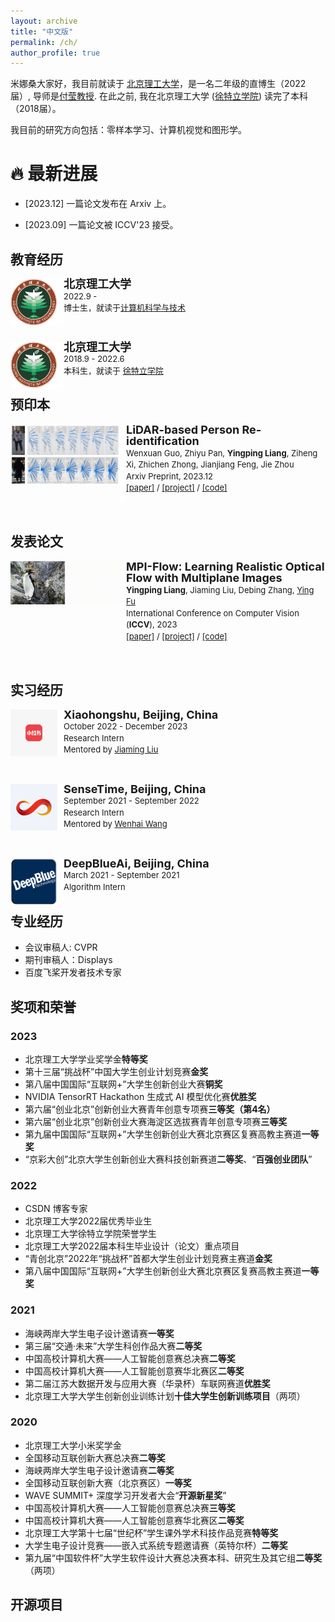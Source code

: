 ```yaml
---
layout: archive
title: "中文版"
permalink: /ch/
author_profile: true
---
```


米娜桑大家好，我目前就读于 [北京理工大学](https://english.bit.edu.cn/)，是一名二年级的直博生（2022届）, 导师是[付莹教授](https://ying-fu.github.io/). 在此之前, 我在北京理工大学 ([徐特立学院](https://xuteli.bit.edu.cn/)) 读完了本科（2018届）。

我目前的研究方向包括：零样本学习、计算机视觉和图形学。

:fire: 最新进展
======
- [2023.12] 一篇论文发布在 Arxiv 上。

- [2023.09] 一篇论文被 ICCV'23 接受。

教育经历
------
<div>
<img style="float: left; width: 75px" src="../BIT.jpeg">
<img style="float: left" src="../border_row1.png" width="10px">
<p style="line-height:125%">
  <font size="4"><b>北京理工大学</b><br></font> 
  <font size="2">2022.9 -  <br></font> 
  <font size="2">博士生，就读于<a href="https://cs.bit.edu.cn/">计算机科学与技术</a><br></font>
</p>  
</div>

<br>

<div>
<img style="float: left; width: 75px" src="../BIT.jpeg">
<img style="float: left" src="../border_row1.png" width="10px">
<p style="line-height:125%">
  <font size="4"><b>北京理工大学</b><br></font> 
  <font size="2">2018.9 - 2022.6<br></font> 
  <font size="2">本科生，就读于 <a href="https://xuteli.bit.edu.cn/">徐特立学院</a><br></font>
</p>  
</div>

预印本
------


<div>
  <img style="float: left" src="../images/ReID3D.png" width="175px">
</div>
<div>
  <img style="float: left" src="../images/border_row2.png" width="10px">
</div>
<div>
  <p style="line-height:125%">
    <font size="4">
      <b>LiDAR-based Person Re-identification</b>
      <br>
    </font> 
    <font size="2">
      Wenxuan Guo,
      Zhiyu Pan, 
      <b>Yingping Liang</b>, 
      Ziheng Xi,
      Zhichen Zhong,
      Jianjiang Feng,
      Jie Zhou
      <br>
    </font> 
    <font size="2">
      Arxiv Preprint, 2023.12 
      <br>
    </font> 
    <font size="2">
      <a href="https://arxiv.org/abs/2312.03033">[paper]</a> / 
      <a href="https://github.com/GWxuan/ReID3D">[project]</a> /
      <a href="https://github.com/GWxuan/ReID3D">[code]</a>
    </font>
  </p>
</div>

<br>

发表论文
------

<div>
  <img style="float: left" src="../images/ICCV-MPI-Flow.gif" width="175px">
</div>
<div>
  <img style="float: left" src="../images/border_row2.png" width="10px">
</div>
<div>
  <p style="line-height:125%">
    <font size="4">
      <b>MPI-Flow: Learning Realistic Optical Flow with Multiplane Images</b>
      <br>
    </font> 
    <font size="2">
      <b>Yingping Liang</b>, 
      Jiaming Liu,
      Debing Zhang, 
      <a href="https://ying-fu.github.io/">Ying Fu</a> 
      <br>
    </font> 
    <font size="2">
      International Conference on Computer Vision (<b>ICCV</b>), 2023 
      <br>
    </font> 
    <font size="2">
      <a href="https://arxiv.org/abs/2309.06714">[paper]</a> / 
      <a href="https://sites.google.com/view/mpi-flow">[project]</a> /
      <a href="https://github.com/Sharpiless/MPI-Flow">[code]</a>
    </font>
  </p>
</div>

<br>

实习经历
------

<div>
<img style="float: left; width: 75px" src="../images/redbook.png">
<img style="float: left" src="../border_row1.png" width="10px">
<p style="line-height:125%">
  <font size="4"><b>Xiaohongshu, Beijing, China</b><br></font> 
  <font size="2">October 2022 - December 2023<br></font> 
  <font size="2">Research Intern<br></font>
  <font size="2"> Mentored by <a href="https://scholar.google.com/citations?hl=zh-CN&user=SmL7oMQAAAAJ">Jiaming Liu</a></font>
</p>  
</div>

<br>

<div>
<img style="float: left; width: 75px" src="../images/sensetime.png">
<img style="float: left" src="../border_row1.png" width="10px">
<p style="line-height:125%">
  <font size="4"><b>SenseTime, Beijing, China</b><br></font> 
  <font size="2">September 2021 - September 2022<br></font> 
  <font size="2">Research Intern<br></font>
  <font size="2"> Mentored by <a href="https://whai362.github.io/">Wenhai Wang</a></font>
</p>  
</div>

<br>

<div>
<img style="float: left; width: 75px" src="../images/deepblue.png">
<img style="float: left" src="../border_row1.png" width="10px">
<p style="line-height:125%">
  <font size="4"><b>DeepBlueAi, Beijing, China</b><br></font> 
  <font size="2">March 2021 - September 2021<br></font> 
  <font size="2">Algorithm Intern<br></font>
</p>  
</div>

专业经历
------
- 会议审稿人: CVPR
- 期刊审稿人：Displays
- 百度飞桨开发者技术专家

奖项和荣誉
------
### 2023
- 北京理工大学学业奖学金**特等奖**
- 第十三届“挑战杯”中国大学生创业计划竞赛**金奖**
- 第八届中国国际“互联网+”大学生创新创业大赛**铜奖**
- NVIDIA TensorRT Hackathon 生成式 AI 模型优化赛**优胜奖**
- 第六届“创业北京”创新创业大赛青年创意专项赛**三等奖（第4名）**
- 第六届“创业北京”创新创业大赛海淀区选拔赛青年创意专项赛**三等奖**
- 第九届中国国际“互联网+”大学生创新创业大赛北京赛区复赛高教主赛道**一等奖**
- “京彩大创”北京大学生创新创业大赛科技创新赛道**二等奖**、“**百强创业团队**”
### 2022
- CSDN 博客专家
- 北京理工大学2022届优秀毕业生
- 北京理工大学徐特立学院荣誉学生
- 北京理工大学2022届本科生毕业设计（论文）重点项目
- “青创北京”2022年“挑战杯”首都大学生创业计划竞赛主赛道**金奖**
- 第八届中国国际“互联网+”大学生创新创业大赛北京赛区复赛高教主赛道**一等奖**
### 2021
- 海峡两岸大学生电子设计邀请赛**一等奖**
- 第三届“交通·未来”大学生科创作品大赛**二等奖**
- 中国高校计算机大赛——人工智能创意赛总决赛**二等奖**
- 中国高校计算机大赛——人工智能创意赛华北赛区**二等奖**
- 第二届江苏大数据开发与应用大赛（华录杯）车联网赛道**优胜奖**
- 北京理工大学大学生创新创业训练计划**十佳大学生创新训练项目**（两项）
### 2020
- 北京理工大学小米奖学金
- 全国移动互联创新大赛总决赛**二等奖**
- 海峡两岸大学生电子设计邀请赛**二等奖**
- 全国移动互联创新大赛（北京赛区）**一等奖**
- WAVE SUMMIT+ 深度学习开发者大会“**开源新星奖**”
- 中国高校计算机大赛——人工智能创意赛总决赛**三等奖**
- 中国高校计算机大赛——人工智能创意赛华北赛区**二等奖**
- 北京理工大学第十七届“世纪杯”学生课外学术科技作品竞赛**特等奖**
- 大学生电子设计竞赛——嵌入式系统专题邀请赛（英特尔杯）**二等奖**
- 第九届“中国软件杯”大学生软件设计大赛总决赛本科、研究生及其它组**二等奖**（两项）

  
开源项目
------
